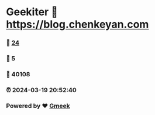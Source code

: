 # Geekiter :link: https://blog.chenkeyan.com 
### :page_facing_up: [24](https://blog.chenkeyan.com/tag.html) 
### :speech_balloon: 5 
### :hibiscus: 40108 
### :alarm_clock: 2024-03-19 20:52:40 
### Powered by :heart: [Gmeek](https://github.com/Meekdai/Gmeek)
